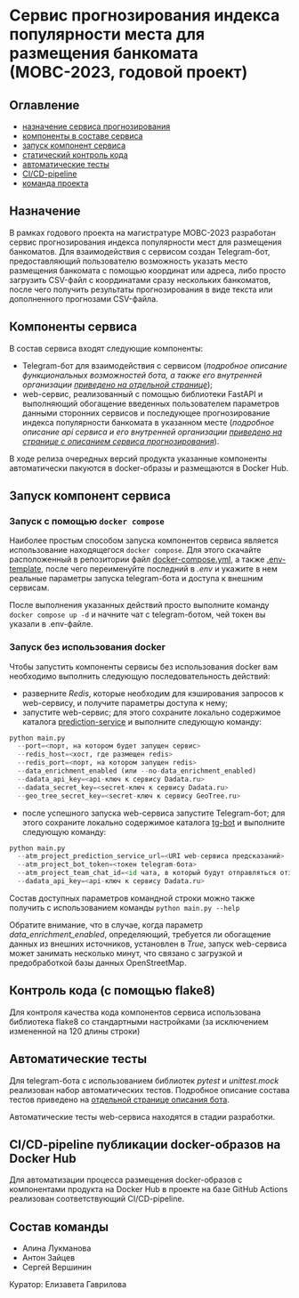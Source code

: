# Сервис прогнозирования индекса популярности места для размещения банкомата (МОВС-2023, годовой проект)

## Оглавление
- [назначение сервиса прогнозирования](#назначение)
- [компоненты в составе сервиса](#компоненты-сервиса)
- [запуск компонент сервиса](#запуск-компонент-сервиса)
- [статический контроль кода](#контроль-кода-с-помощью-flake8)
- [автоматические тесты](#автоматические-тесты)
- [CI/CD-pipeline](#сicd-pipeline-публикации-docker-образов-на-docker-hub)
- [команда проекта](#состав-команды)

## Назначение
В рамках годового проекта на магистратуре МОВС-2023 разработан сервис прогнозирования индекса популярности мест для размещения банкоматов. Для взаимодействия с сервисом создан Telegram-бот, предоставляющий пользователю возможность указать место размещения банкомата с помощью координат или адреса, либо просто загрузить CSV-файл с координатами сразу нескольких банкоматов, после чего получить результаты прогнозирования в виде текста или дополненного прогнозами CSV-файла. 

## Компоненты сервиса
В состав сервиса входят следующие компоненты: 
- Telegram-бот для взаимодействия с сервисом (_подробное описание функциональных возможностей бота, а также его внутренней организации [приведено на отдельной странице](tg-bot/README.md)_);  
- web-сервис, реализованный с помощью библиотеки FastAPI и выполняющий обогащение введенных пользователем параметров данными сторонних сервисов и последующее прогнозирование индекса популярности банкомата в указанном месте (_подробное описание api сервиса и его внутренней организации [приведено на странице с описанием сервиса прогнозирования](prediction-service/README.md)_).

В ходе релиза очередных версий продукта указанные компоненты автоматически пакуются в docker-образы и размещаются в Docker Hub. 

## Запуск компонент сервиса
### Запуск с помощью ```docker compose```
Наиболее простым способом запуска компонентов сервиса является использование находящегося ```docker compose```. Для этого скачайте расположенный в репозитории файл [docker-compose.yml](docker-compose.yml), а также [.env-template](.env-template), после чего переименуйте последний в _.env_ и укажите в нем реальные параметры запуска telegram-бота и доступа к внешним сервисам. 

После выполнения указанных действий просто выполните команду ```docker compose up -d``` и начните чат с telegram-ботом, чей токен вы указали в .env-файле.  

### Запуск без использования docker
Чтобы запустить компоненты сервисы без использования docker вам необходимо выполнить следующую последовательность действий: 

- разверните _Redis_, которые необходим для кэширования запросов к web-сервису, и получите параметры доступа к нему;
- запустите web-сервис; для этого сохраните локально содержимое каталога [prediction-service](prediction-service/) и выполните следующую команду:
```python
python main.py
  --port=<порт, на котором будет запущен сервис>
  --redis_host=<хост, где размещен redis>
  --redis_port=<порт, на котором запущен redis> 
  --data_enrichment_enabled (или --no-data_enrichment_enabled)
  --dadata_api_key=<api-ключ к сервису Dadata.ru>
  --dadata_secret_key=<secret-ключ к сервису Dadata.ru>
  --geo_tree_secret_key=<secret-ключ к сервису GeoTree.ru>
```   
- после успешного запуска web-сервиса запустите Telegram-бот; для этого сохраните локально содержимое каталога [tg-bot](tg-bot/) и выполните следующую команду:
```python
python main.py
  --atm_project_prediction_service_url=<URI web-сервиса предсказаний>
  --atm_project_bot_token=<токен telegram-бота>
  --atm_project_team_chat_id=<id чата, в который будут отправляться отзывы> 
  --dadata_api_key=<api-ключ к сервису Dadata.ru>
```   

Состав доступных параметров командной строки можно также получить с использованием команды ```python main.py --help```

Обратите внимание, что в случае, когда параметр _data_enrichment_enabled_, определяющий, требуется ли обогащение данных из внешних источников, установлен в _True_, запуск web-сервиса может занимать несколько минут, что связано с загрузкой и предобработкой базы данных OpenStreetMap.

## Контроль кода (с помощью flake8)
Для контроля качества кода компонентов сервиса использована библиотека flake8 со стандартными настройками (за исключением измененной на 120
длины строки)

## Автоматические тесты
Для telegram-бота с использованием библиотек _pytest_ и _unittest.mock_  реализован набор автоматических тестов. Подробное описание состава тестов приведено на [отдельной странице описания бота](tg-bot/README.md).

Автоматические тесты web-сервиса находятся в стадии разработки.

## СI/CD-pipeline публикации docker-образов на Docker Hub  
Для автоматизации процесса размещения docker-образов с компонентами продукта на Docker Hub в проекте на базе GitHub Actions реализован соответствующий CI/CD-pipeline.   

## Состав команды
 - Алина Лукманова
 - Антон Зайцев
 - Сергей Вершинин

Куратор: Елизавета Гаврилова


